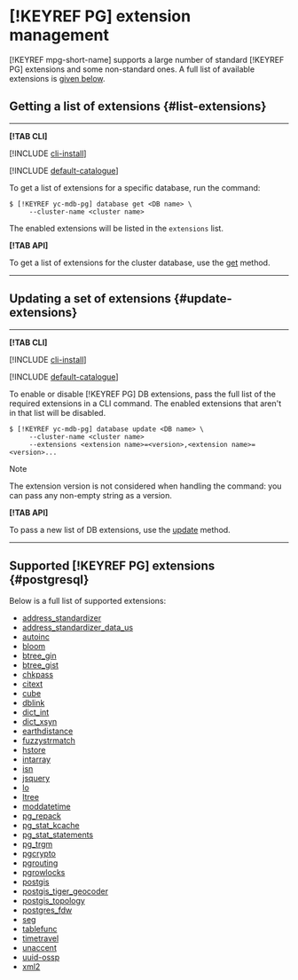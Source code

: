 # [!KEYREF PG] extension management

[!KEYREF mpg-short-name] supports a large number of standard [!KEYREF PG] extensions and some non-standard ones. A full list of available extensions is [ given below](#postgresql).

## Getting a list of extensions {#list-extensions}

---

**[!TAB CLI]**

[!INCLUDE [cli-install](../../_includes/cli-install.md)]

[!INCLUDE [default-catalogue](../../_includes/default-catalogue.md)]

To get a list of extensions for a specific database, run the command:

```
$ [!KEYREF yc-mdb-pg] database get <DB name> \
     --cluster-name <cluster name>
```

The enabled extensions will be listed in the `extensions` list.

**[!TAB API]**

To get a list of extensions for the cluster database, use the [get](../api-ref/Database/get.md) method.

---

## Updating a set of extensions {#update-extensions}

---

**[!TAB CLI]**

[!INCLUDE [cli-install](../../_includes/cli-install.md)]

[!INCLUDE [default-catalogue](../../_includes/default-catalogue.md)]

To enable or disable [!KEYREF PG] DB extensions, pass the full list of the required extensions in a CLI command. The enabled extensions that aren't in that list will be disabled.

```
$ [!KEYREF yc-mdb-pg] database update <DB name> \
     --cluster-name <cluster name>
     --extensions <extension name>=<version>,<extension name>=<version>...
```

> [!NOTE]
> 
> The extension version is not considered when handling the command: you can pass any non-empty string as a version.

**[!TAB API]**

To pass a new list of DB extensions, use the [update](../api-ref/Database/update.md) method.

---

## Supported [!KEYREF PG] extensions {#postgresql}

Below is a full list of supported extensions:

- [address_standardizer](https://postgis.net/docs/Address_Standardizer.html)
- [address_standardizer_data_us](https://postgis.net/docs/Address_Standardizer.html)
- [autoinc](https://www.postgresql.org/docs/10/static/contrib-spi.html#id-1.11.7.46.7)
- [bloom](https://www.postgresql.org/docs/10/static/bloom.html)
- [btree_gin](https://www.postgresql.org/docs/10/static/btree-gin.html)
- [btree_gist](https://www.postgresql.org/docs/10/static/btree-gist.html)
- [chkpass](https://www.postgresql.org/docs/10/static/chkpass.html)
- [citext](https://www.postgresql.org/docs/10/static/citext.html)
- [cube](https://www.postgresql.org/docs/10/static/cube.html)
- [dblink](https://www.postgresql.org/docs/10/static/dblink.html)
- [dict_int](https://www.postgresql.org/docs/10/static/dict-int.html)
- [dict_xsyn](https://www.postgresql.org/docs/10/static/dict-xsyn.html)
- [earthdistance](https://www.postgresql.org/docs/10/static/earthdistance.html)
- [fuzzystrmatch](https://www.postgresql.org/docs/10/static/fuzzystrmatch.html)
- [hstore](https://www.postgresql.org/docs/10/static/hstore.html)
- [intarray](https://www.postgresql.org/docs/10/static/intarray.html)
- [isn](https://www.postgresql.org/docs/10/static/isn.html)
- [jsquery](https://github.com/postgrespro/jsquery)
- [lo](https://www.postgresql.org/docs/10/static/lo.html)
- [ltree](https://www.postgresql.org/docs/10/static/ltree.html)
- [moddatetime](https://www.postgresql.org/docs/10/static/contrib-spi.html#id-1.11.7.46.9)
- [pg_repack](http://reorg.github.io/pg_repack/)
- [pg_stat_kcache](https://github.com/powa-team/pg_stat_kcache)
- [pg_stat_statements](https://www.postgresql.org/docs/10/pgstatstatements.html)
- [pg_trgm](https://www.postgresql.org/docs/10/static/pgtrgm.html)
- [pgcrypto](https://www.postgresql.org/docs/10/static/pgcrypto.html)
- [pgrouting](http://pgrouting.org/)
- [pgrowlocks](https://www.postgresql.org/docs/10/static/pgrowlocks.html)
- [postgis](https://postgis.net/docs/)
- [postgis_tiger_geocoder](https://postgis.net/docs/postgis_installation.html#loading_extras_tiger_geocoder)
- [postgis_topology](https://postgis.net/docs/Topology.html)
- [postgres_fdw](https://www.postgresql.org/docs/10/static/postgres-fdw.html)
- [seg](https://www.postgresql.org/docs/10/static/seg.html)
- [tablefunc](https://www.postgresql.org/docs/10/static/tablefunc.html)
- [timetravel](https://www.postgresql.org/docs/10/static/contrib-spi.html#id-1.11.7.46.6)
- [unaccent](https://www.postgresql.org/docs/10/static/unaccent.html)
- [uuid-ossp](https://www.postgresql.org/docs/10/static/uuid-ossp.html)
- [xml2](https://www.postgresql.org/docs/10/static/xml2.html)

